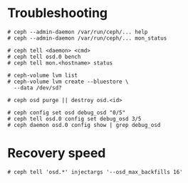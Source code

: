 # Troubleshooting


```
# ceph --admin-daemon /var/run/ceph/... help
# ceph --admin-daemon /var/run/ceph/... mon_status
```


```
# ceph tell <daemon> <cmd>
# ceph tell osd.0 bench
# ceph tell mon.<hostname> status
```


```
# ceph-volume lvm list
# ceph-volume lvm create --bluestore \
  --data /dev/sd?
```


```
# ceph osd purge || destroy osd.<id>
```


```
# ceph config set osd debug_osd "0/5"
# ceph tell osd.0 config set debug_osd 3/5
# ceph daemon osd.0 config show | grep debug_osd
```

# Recovery speed

```
# ceph tell 'osd.*' injectargs '--osd_max_backfills 16'
```